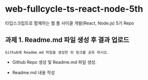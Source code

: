 # web-fullcycle-ts-react-node-5th
타입스크립트로 함께하는 웹 풀 사이클 개발(React, Node.js) 5기 Repo

## 과제 1. Readme.md 파일 생성 후 결과 업로드

```
Github에 Readme.md 파일을 생성한 뒤 링크를 공유 하시오.
```

- Github Repo 생성 및 Readme.md 파일 생성.

- Readme.md 내용 작성

